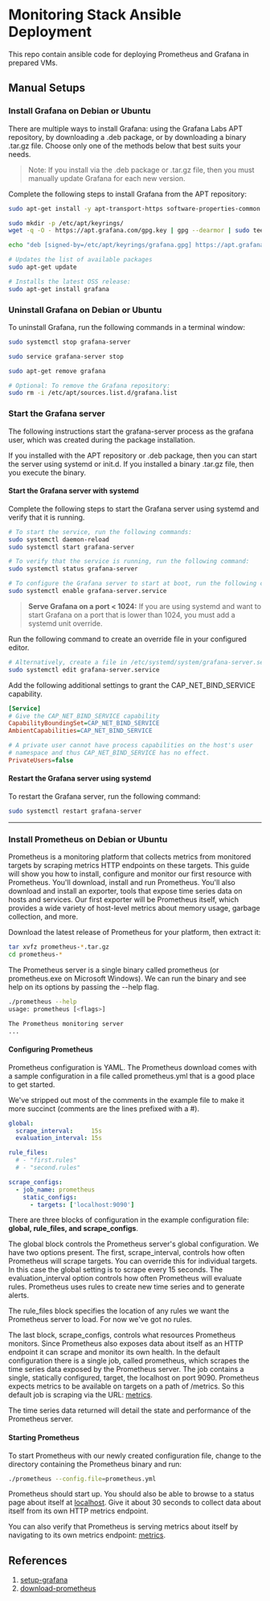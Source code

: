 # Monitoring Stack Ansible Deployment

This repo contain ansible code for deploying Prometheus and Grafana in prepared VMs.

## Manual Setups

### Install Grafana on Debian or Ubuntu

There are multiple ways to install Grafana: using the Grafana Labs APT repository, by downloading a .deb package, or by downloading a binary .tar.gz file. Choose only one of the methods below that best suits your needs.

> Note: If you install via the .deb package or .tar.gz file, then you must manually update Grafana for each new version.

Complete the following steps to install Grafana from the APT repository:

```bash
sudo apt-get install -y apt-transport-https software-properties-common wget

sudo mkdir -p /etc/apt/keyrings/
wget -q -O - https://apt.grafana.com/gpg.key | gpg --dearmor | sudo tee /etc/apt/keyrings/grafana.gpg > /dev/null

echo "deb [signed-by=/etc/apt/keyrings/grafana.gpg] https://apt.grafana.com stable main" | sudo tee -a /etc/apt/sources.list.d/grafana.list

# Updates the list of available packages
sudo apt-get update

# Installs the latest OSS release:
sudo apt-get install grafana
```

### Uninstall Grafana on Debian or Ubuntu

To uninstall Grafana, run the following commands in a terminal window:

```bash
sudo systemctl stop grafana-server

sudo service grafana-server stop

sudo apt-get remove grafana

# Optional: To remove the Grafana repository:
sudo rm -i /etc/apt/sources.list.d/grafana.list
```

### Start the Grafana server

The following instructions start the grafana-server process as the grafana user, which was created during the package installation.

If you installed with the APT repository or .deb package, then you can start the server using systemd or init.d. If you installed a binary .tar.gz file, then you execute the binary.

#### Start the Grafana server with systemd

Complete the following steps to start the Grafana server using systemd and verify that it is running.

```bash
# To start the service, run the following commands:
sudo systemctl daemon-reload
sudo systemctl start grafana-server

# To verify that the service is running, run the following command:
sudo systemctl status grafana-server

# To configure the Grafana server to start at boot, run the following command:
sudo systemctl enable grafana-server.service
```

> **Serve Grafana on a port < 1024:**
If you are using systemd and want to start Grafana on a port that is lower than 1024, you must add a systemd unit override.

Run the following command to create an override file in your configured editor.

```bash
# Alternatively, create a file in /etc/systemd/system/grafana-server.service.d/override.conf
sudo systemctl edit grafana-server.service
```

Add the following additional settings to grant the CAP_NET_BIND_SERVICE capability.

```ini
[Service]
# Give the CAP_NET_BIND_SERVICE capability
CapabilityBoundingSet=CAP_NET_BIND_SERVICE
AmbientCapabilities=CAP_NET_BIND_SERVICE

# A private user cannot have process capabilities on the host's user
# namespace and thus CAP_NET_BIND_SERVICE has no effect.
PrivateUsers=false
```

#### Restart the Grafana server using systemd

To restart the Grafana server, run the following command:

```bash
sudo systemctl restart grafana-server
```

---

### Install Prometheus on Debian or Ubuntu

Prometheus is a monitoring platform that collects metrics from monitored targets by scraping metrics HTTP endpoints on these targets. This guide will show you how to install, configure and monitor our first resource with Prometheus. You'll download, install and run Prometheus. You'll also download and install an exporter, tools that expose time series data on hosts and services. Our first exporter will be Prometheus itself, which provides a wide variety of host-level metrics about memory usage, garbage collection, and more.

Download the latest release of Prometheus for your platform, then extract it:

```bash
tar xvfz prometheus-*.tar.gz
cd prometheus-*
```

The Prometheus server is a single binary called prometheus (or prometheus.exe on Microsoft Windows). We can run the binary and see help on its options by passing the --help flag.

```bash
./prometheus --help
usage: prometheus [<flags>]

The Prometheus monitoring server
...
```

#### Configuring Prometheus

Prometheus configuration is YAML. The Prometheus download comes with a sample configuration in a file called prometheus.yml that is a good place to get started.

We've stripped out most of the comments in the example file to make it more succinct (comments are the lines prefixed with a #).

```yml
global:
  scrape_interval:     15s
  evaluation_interval: 15s

rule_files:
  # - "first.rules"
  # - "second.rules"

scrape_configs:
  - job_name: prometheus
    static_configs:
      - targets: ['localhost:9090']
```

There are three blocks of configuration in the example configuration file: **global, rule_files, and scrape_configs**.

The global block controls the Prometheus server's global configuration. We have two options present. The first, scrape_interval, controls how often Prometheus will scrape targets. You can override this for individual targets. In this case the global setting is to scrape every 15 seconds. The evaluation_interval option controls how often Prometheus will evaluate rules. Prometheus uses rules to create new time series and to generate alerts.

The rule_files block specifies the location of any rules we want the Prometheus server to load. For now we've got no rules.

The last block, scrape_configs, controls what resources Prometheus monitors. Since Prometheus also exposes data about itself as an HTTP endpoint it can scrape and monitor its own health. In the default configuration there is a single job, called prometheus, which scrapes the time series data exposed by the Prometheus server. The job contains a single, statically configured, target, the localhost on port 9090. Prometheus expects metrics to be available on targets on a path of /metrics. So this default job is scraping via the URL: [metrics](http://localhost:9090/metrics).

The time series data returned will detail the state and performance of the Prometheus server.

#### Starting Prometheus

To start Prometheus with our newly created configuration file, change to the directory containing the Prometheus binary and run:

```bash
./prometheus --config.file=prometheus.yml
```

Prometheus should start up. You should also be able to browse to a status page about itself at [localhost](http://localhost:9090). Give it about 30 seconds to collect data about itself from its own HTTP metrics endpoint.

You can also verify that Prometheus is serving metrics about itself by navigating to its own metrics endpoint: [metrics](http://localhost:9090/metrics).

## References

1. [setup-grafana](https://grafana.com/docs/grafana/latest/setup-grafana/installation/debian/)
2. [download-prometheus](https://prometheus.io/download/)
